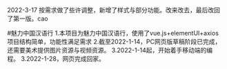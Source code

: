 2022-3-17
按需求做了些许调整，新增了样式与部分功能。改来改去，最后改回了第一版。cao

#魅力中国汉语行
1.本项目为魅力中国汉语行，使用了vue.js+elementUI+axios
项目结构简单，功能性满足需求
2.截至2022-1-14，PC网页版草稿阶段已完成，还需要美术提供图片资源与视频资源。
3.2022-1-14起，开始着手移动端的编程。
3.2022-1-28，网页完成回家。


